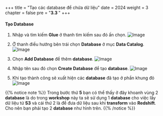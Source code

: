 +++
title = "Tạo các database để chứa dữ liệu"
date = 2024
weight = 3
chapter = false
pre = "<b>3.3 </b>"
+++

#### Tạo Database

1. Nhập và tìm kiếm **Glue** ở thanh tìm kiếm sau đó ấn chọn.
![Image](/images/3/3-3/1.png?width=40pc)

2. Ở thanh điều hướng bên trái chọn **Database** ở mục **Data Catalog**.
![Image](/images/3/3-3/2.png?width=20pc)

3. Chọn **Add Database** để thêm **database**.
![Image](/images/3/3-3/3.png?width=40pc)

4. Nhập tên sau đó chọn **Create Database** để tạo **database**.
![Image](/images/3/3-3/4.png?width=40pc)

5. Khi tạo thành công sẽ xuất hiện các **database** đã tạo ở phần khung đỏ
![Image](/images/3/3-3/5.png?width=40pc)

{{% notice note %}}
Trong bước thứ **5** bạn có thể thấy ở đây khoanh vùng 2 **database** là do trong **workshop** này ta sẽ sử dụng 1 **database** cho việc lấy dữ liệu từ **S3** và cái thứ 2 là để đưa dữ liệu sau khi **transform** vào **Redshift**. Cho nên bạn phải tạo 2 **database** như hình trên.
{{% /notice %}}
